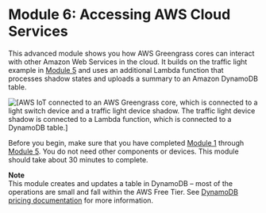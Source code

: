 # Module 6: Accessing AWS Cloud Services<a name="module6"></a>

This advanced module shows you how AWS Greengrass cores can interact with other Amazon Web Services in the cloud\. It builds on the traffic light example in [Module 5](module5.md) and uses an additional Lambda function that processes shadow states and uploads a summary to an Amazon DynamoDB table\.

![\[AWS IoT connected to an AWS Greengrass core, which is connected to a light switch device and a traffic light device shadow. The traffic light device shadow is connected to a Lambda function, which is connected to a DynamoDB table.\]](http://docs.aws.amazon.com/greengrass/latest/developerguide/images/gg-get-started-089.5.png)

Before you begin, make sure that you have completed [Module 1](module1.md) through [Module 5](module5.md)\. You do not need other components or devices\. This module should take about 30 minutes to complete\.

**Note**  
This module creates and updates a table in DynamoDB – most of the operations are small and fall within the AWS Free Tier\. See [DynamoDB pricing documentation](https://aws.amazon.com/dynamodb/pricing/) for more information\.